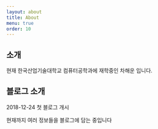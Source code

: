```yaml
---
layout: about
title: About
menu: true
order: 10
---
```



## 소개

현재 한국산업기술대학교 컴퓨터공학과에 재학중인 차해운 입니다.

## 블로그 소개

2018-12-24 첫 블로그 개시

현재까지 여러 정보들을 블로그에 담는 중입니다

